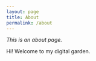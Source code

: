 ```yaml
---
layout: page
title: About
permalink: /about
---
```


*This is an about page.*

Hi! Welcome to my digital garden. 
